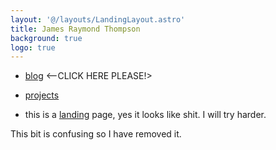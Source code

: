 ```yaml
---
layout: '@/layouts/LandingLayout.astro'
title: James Raymond Thompson
background: true
logo: true
---
```


- [blog](/posts) <--CLICK HERE PLEASE!>

- [projects](/projects)

- this is a [landing](/posts) page, yes it looks like shit. I will try harder.

This bit is confusing so I have removed it.
